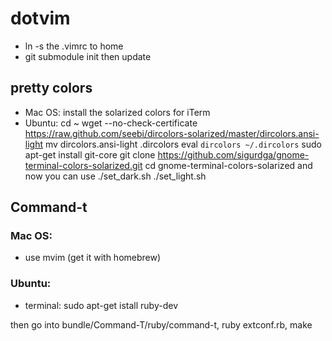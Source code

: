# dotvim

- ln -s the .vimrc to home
- git submodule init then update

## pretty colors
- Mac OS: install the solarized colors for iTerm
- Ubuntu:
    cd ~
    wget --no-check-certificate https://raw.github.com/seebi/dircolors-solarized/master/dircolors.ansi-light
    mv dircolors.ansi-light .dircolors
    eval `dircolors ~/.dircolors`
    sudo apt-get install git-core
    git clone https://github.com/sigurdga/gnome-terminal-colors-solarized.git
    cd gnome-terminal-colors-solarized
and now you can use 
    ./set_dark.sh
    ./set_light.sh

## Command-t
### Mac OS:
- use mvim (get it with homebrew)
### Ubuntu:
- terminal:
    sudo apt-get istall ruby-dev

then go into bundle/Command-T/ruby/command-t, ruby extconf.rb, make
